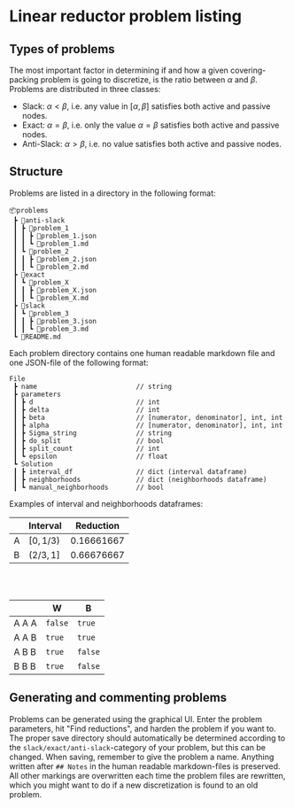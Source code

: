 # Linear reductor problem listing

## Types of problems

The most important factor in determining if and how a given covering-packing problem is going to discretize, is the ratio between $\alpha$ and $\beta$. Problems are distributed in three classes:
- Slack: $\alpha<\beta$, i.e. any value in $[\alpha, \beta]$ satisfies both active and passive nodes.
- Exact: $\alpha = \beta$, i.e. only the value $\alpha = \beta$ satisfies both active and passive nodes.
- Anti-Slack:  $\alpha>\beta$, i.e. no value satisfies both active and passive nodes.


## Structure

Problems are listed in a directory in the following format:
```
📦problems
 ┣ 📂anti-slack
 ┃ ┣ 📂problem_1
 ┃ ┃ ┣ 📜problem_1.json
 ┃ ┃ ┗ 📜problem_1.md
 ┃ ┗ 📂problem_2
 ┃ ┃ ┣ 📜problem_2.json
 ┃ ┃ ┗ 📜problem_2.md
 ┣ 📂exact
 ┃ ┗ 📂problem_X
 ┃ ┃ ┣ 📜problem_X.json
 ┃ ┃ ┗ 📜problem_X.md
 ┣ 📂slack
 ┃ ┗ 📂problem_3
 ┃ ┃ ┣ 📜problem_3.json
 ┃ ┃ ┗ 📜problem_3.md
 ┗ 📜README.md
```

Each problem directory contains one human readable markdown file and one JSON-file of the following format:
```
File
 ┣ name                         // string
 ┣ parameters
 ┃ ┣ d                          // int 
 ┃ ┣ delta                      // int
 ┃ ┣ beta                       // [numerator, denominator], int, int
 ┃ ┣ alpha                      // [numerator, denominator], int, int
 ┃ ┣ Sigma_string               // string
 ┃ ┣ do_split                   // bool
 ┃ ┣ split_count                // int
 ┃ ┗ epsilon                    // float
 ┗ Solution
 ┃ ┣ interval_df                // dict (interval dataframe)
 ┃ ┣ neighborhoods              // dict (neighborhoods dataframe)
 ┃ ┗ manual_neighborhoods       // bool
```

Examples of interval and neighborhoods dataframes:<br>


$\;$| Interval | Reduction
----|---------|---------
A |$[0, 1/3)$ | $0.16661667$
B |$(2/3, 1]$ | $0.66676667$

<br><br>

$\;$| W | B
----|---|--
A A A | `false` | `true`
A A B | `true` | `true`
A B B | `true` | `false`
B B B | `true` | `false`



## Generating and commenting problems

Problems can be generated using the graphical UI. Enter the problem parameters, hit "Find reductions", and harden the problem if you want to. The proper save directory should automatically be determined according to the `slack/exact/anti-slack`-category of your problem, but this can be changed. When saving, remember to give the problem a name.
Anything written after `## Notes` in the human readable markdown-files is preserved. All other markings are overwritten each time the problem files are rewritten, which you might want to do if a new discretization is found to an old problem.